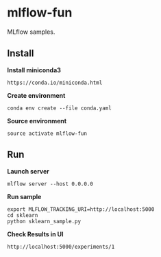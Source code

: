 # mlflow-fun

MLflow samples.

## Install
**Install miniconda3**
```
https://conda.io/miniconda.html
```

**Create environment**
```
conda env create --file conda.yaml
```
**Source environment**
```
source activate mlflow-fun
```

## Run 

**Launch server**
```
mlflow server --host 0.0.0.0 
```
**Run sample**
```
export MLFLOW_TRACKING_URI=http://localhost:5000
cd sklearn
python sklearn_sample.py
```
**Check Results in UI**
```
http://localhost:5000/experiments/1
```
